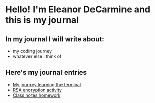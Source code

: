 # Hello! I'm Eleanor DeCarmine and this is my journal

## In my journal I will write about:

- my coding journey
- whatever else I think of

## Here's my journal entries

- [My journey learning the terminal](terminal.md)
- [RSA encryption activity](encryption.md)
- [Class notes homework](homework.md)

